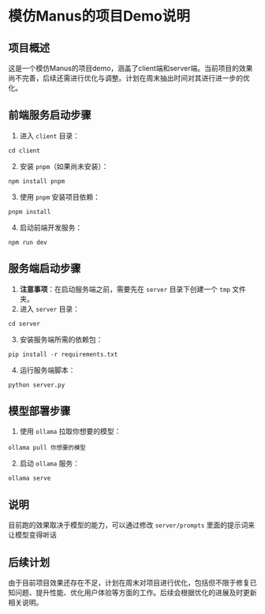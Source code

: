 # 模仿Manus的项目Demo说明

## 项目概述
这是一个模仿Manus的项目demo，涵盖了client端和server端。当前项目的效果尚不完善，后续还需进行优化与调整。计划在周末抽出时间对其进行进一步的优化。

## 前端服务启动步骤
1. 进入 `client` 目录：
```shell
cd client
```
2. 安装 `pnpm`（如果尚未安装）：
```shell
npm install pnpm
```
3. 使用 `pnpm` 安装项目依赖：
```shell
pnpm install
```
4. 启动前端开发服务：
```shell
npm run dev
```

## 服务端启动步骤
1. **注意事项**：在启动服务端之前，需要先在 `server` 目录下创建一个 `tmp` 文件夹。
2. 进入 `server` 目录：
```shell
cd server
```
3. 安装服务端所需的依赖包：
```shell
pip install -r requirements.txt
```
4. 运行服务端脚本：
```shell
python server.py
```

## 模型部署步骤
1. 使用 `ollama` 拉取你想要的模型：
```shell
ollama pull 你想要的模型
```
2. 启动 `ollama` 服务：
```shell
ollama serve
```

## 说明
目前跑的效果取决于模型的能力，可以通过修改 `server/prompts` 里面的提示词来让模型变得听话

## 后续计划
由于目前项目效果还存在不足，计划在周末对项目进行优化，包括但不限于修复已知问题、提升性能、优化用户体验等方面的工作。后续会根据优化的进展及时更新相关说明。 


